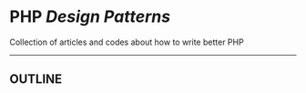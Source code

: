 PHP *Design Patterns*
=====================

Collection of articles and codes about how to write better PHP

---

OUTLINE
-------

